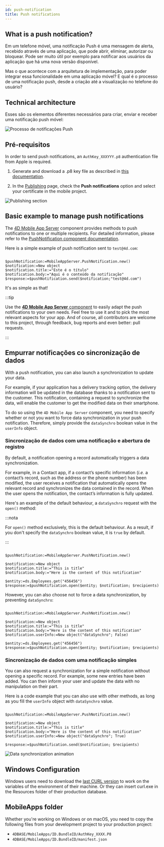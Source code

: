 ```yaml
---
id: push-notification
title: Push notifications
---
```



## What is a push notification?

Em um telefone móvel, uma notificação Push é uma mensagem de alerta, recebido através de uma aplicação, que pode abrir, eliminar, autorizar ou bloquear. Pode ser muito útil por exemplo para notificar aos usuários da aplicação que há uma nova versão disponível.

Mas o que acontece com a arquitetura de implementação, para poder integrar essa funcionalidade em uma aplicação móvel? E qual é o processo de uma notificação push, desde a criação até a visualização no telefone do usuário?

## Technical architecture

Esses são os elementos diferentes necessários para criar, enviar e receber uma notificação push móvel:

![Processo de notificações Push](img/4D-for-ios-push-notification.png)

## Pré-requisitos

In order to send push notifications, an `AuthKey_XXXYYY.p8` authentication file from Apple is required.

1. Generate and download a .p8 key file as described in [this documentation](https://github.com/4d-for-ios/4D-Mobile-App-Server/blob/master/Documentation/Generate_p8.md).

2. In the [Publishing](../project-definition/publishing) page, check the **Push notifications** option and select your certificate in the mobile project.

![Publishing section](img/push-notification-publishing-section.png)


## Basic example to manage push notifications

The [4D Mobile App Server](https://github.com/4d-for-ios/4D-Mobile-App-Server/tree/master) component provides methods to push notifications to one or multiple recipients. For detailed information, please refer to the [PushNotification component documentation](https://github.com/4d-for-ios/4D-Mobile-App-Server/blob/master/Documentation/Classes/PushNotification.md).

Here is a simple example of push notification sent to `test@4d.com`:

```4d

$pushNotification:=MobileAppServer.PushNotification.new() 
$notification:=New object 
$notification.title:="Este é o título" 
$notification.body:="Aqui é o conteúdo da notificação" 
$response:=$pushNotification.send($notification;"test@4d.com")

```

It's as simple as that!

:::tip

Use the [**4D Mobile App Server** component](https://github.com/4d-for-ios/4D-Mobile-App-Server/blob/master/Documentation/Classes/PushNotification.md) to easily adapt the push notifications to your own needs. Feel free to use it and to pick the most relevant aspects for your app. And of course, all contributors are welcome to this project, through feedback, bug reports and even better: pull requests.

:::

## Empurrar notificações co sincronização de dados

With a push notification, you can also launch a synchronization to update your data.

For example, if your application has a delivery tracking option, the delivery information will be updated in the database thanks to a notification sent to the customer. This notification, containing a request to synchronize the data, will enable the customer to get the modified data on their smartphone.

To do so using the `4D Mobile App Server` component, you need to specify whether or not you want to force data synchronization in your push notification. Therefore, simply provide the `dataSynchro` boolean value in the `userInfo` object.

### Sincronização de dados com uma notificação e abertura de registro

By default, a notification opening a record automatically triggers a data synchronization.

For example, in a Contact app, if a contact’s specific information (*i.e.* a contact’s record, such as the address or the phone number) has been modified, the user receives a notification that automatically opens the relevant record and synchronizes the data contained in the record. When the user opens the notification, the contact’s information is fully updated.

Here's an example of the default behaviour, a `dataSynchro` request with the `open()` method:

:::nota

For `open()` method exclusively, this is the default behaviour. As a result, if you don't specify the `dataSynchro` boolean value, it is `true` by default.

:::

```4d

$pushNotification:=MobileAppServer.PushNotification.new()

$notification:=New object
$notification.title:="This is title" 
$notification.body:="Here is the content of this notification" 

$entity:=ds.Employees.get("456456")
$response:=$pushNotification.open($entity; $notification; $recipients)

```

However, you can also choose not to force a data synchronization, by preventing `dataSynchro`:

```4d

$pushNotification:=MobileAppServer.PushNotification.new()

$notification:=New object
$notification.title:="This is title" 
$notification.body:="Here is the content of this notification" 
$notification.userInfo:=New object("dataSynchro"; False)

$entity:=ds.Employees.get("456456")
$response:=$pushNotification.open($entity; $notification; $recipients)

```

### Sincronização de dados com uma notificação simples

You can also request a synchronization for a simple notification without opening a specific record. For example, some new entries have been added. You can then inform your user and update the data with no manipulation on their part.

Here is a code example that you can also use with other methods, as long as you fill the `userInfo` object with `dataSynchro` value.

```4d

$pushNotification:=MobileAppServer.PushNotification.new()

$notification:=New object
$notification.title:="This is title" 
$notification.body:="Here is the content of this notification" 
$notification.userInfo:=New object("dataSynchro"; True)

$response:=$pushNotification.send($notification; $recipients)

```
![Data synchronization animation](img/pushandSynchro.gif)

## Windows Configuration

Windows users need to download the [last CURL version](https://curl.se/download.html) to work on the variables of the environment of their machine. Or they can insert curl.exe in the Resources folder of their production database.

## MobileApps folder

Whether you're working on Windows or on macOS, you need to copy the following files from your development project to your production project:

- `4DBASE/MobileApps/ID.BundleID/AuthKey_XXXX.P8`
- `4DBASE/MobileApps/ID.BundleID/manifest.json`


